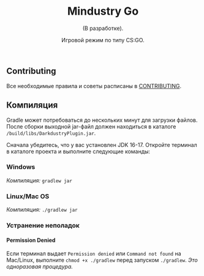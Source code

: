 <div align="center">
    <h1>Mindustry Go</h1>
    <p>(В разработке).</p>
    <p>Игровой режим по типу CS:GO.</p>
</div>

<br>

## Contributing

Все необходимые правила и советы расписаны в [CONTRIBUTING](https://github.com/Darkdustry-Coders/DarkdustryPlugin/blob/master/CONTRIBUTING.md).

## Компиляция

Gradle может потребоваться до нескольких минут для загрузки файлов. <br>
После сборки выходной jar-файл должен находиться в каталоге `/build/libs/DarkdustryPlugin.jar`.

Сначала убедитесь, что у вас установлен JDK 16-17. Откройте терминал в каталоге проекта и выполните следующие команды:

### Windows

_Компиляция:_ `gradlew jar`  

### Linux/Mac OS

_Компиляция:_ `./gradlew jar`  

### Устранение неполадок

#### Permission Denied

Если терминал выдает `Permission denied` или `Command not found` на Mac/Linux, выполните `chmod +x ./gradlew` перед запуском `./gradlew`. *Это одноразовая процедура.*
